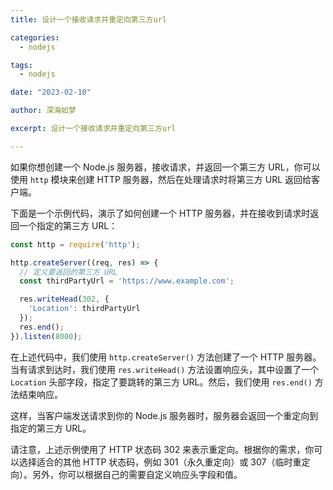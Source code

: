 ```yaml
---
title: 设计一个接收请求并重定向第三方url

categories:
  - nodejs

tags:
  - nodejs

date: "2023-02-10"

author: 深海如梦

excerpt: 设计一个接收请求并重定向第三方url

---
```



如果你想创建一个 Node.js 服务器，接收请求，并返回一个第三方 URL，你可以使用 `http` 模块来创建 HTTP 服务器，然后在处理请求时将第三方 URL 返回给客户端。

下面是一个示例代码，演示了如何创建一个 HTTP 服务器，并在接收到请求时返回一个指定的第三方 URL：

```javascript
const http = require('http');

http.createServer((req, res) => {
  // 定义要返回的第三方 URL
  const thirdPartyUrl = 'https://www.example.com';

  res.writeHead(302, {
    'Location': thirdPartyUrl
  });
  res.end();
}).listen(8000);
```

在上述代码中，我们使用 `http.createServer()` 方法创建了一个 HTTP 服务器。当有请求到达时，我们使用 `res.writeHead()` 方法设置响应头，其中设置了一个 `Location` 头部字段，指定了要跳转的第三方 URL。然后，我们使用 `res.end()` 方法结束响应。

这样，当客户端发送请求到你的 Node.js 服务器时，服务器会返回一个重定向到指定的第三方 URL。

请注意，上述示例使用了 HTTP 状态码 302 来表示重定向。根据你的需求，你可以选择适合的其他 HTTP 状态码，例如 301（永久重定向）或 307（临时重定向）。另外，你可以根据自己的需要自定义响应头字段和值。